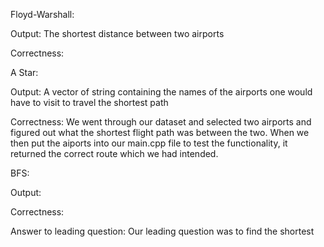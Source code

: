 Floyd-Warshall:

Output: The shortest distance between two airports 

Correctness:


A Star:

Output: A vector of string containing the names of the airports one would have to visit to travel the shortest path

Correctness: We went through our dataset and selected two airports and figured out what the shortest flight path was between the two. When we then put the aiports into our main.cpp file to test the functionality, it returned the correct route which we had intended.


BFS:

Output: 

Correctness:

Answer to leading question: Our leading question was to find the shortest
